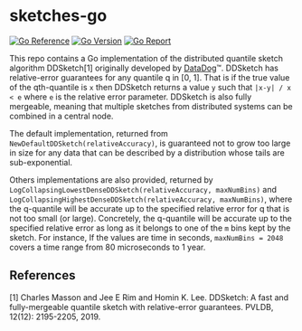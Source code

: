 # sketches-go 
[![Go Reference](https://pkg.go.dev/badge/github.com/graphmetrics/sketches-go.svg)](https://pkg.go.dev/github.com/graphmetrics/sketches-go)
[![Go Version](https://img.shields.io/github/go-mod/go-version/graphmetrics/sketches-go)](https://github.com/graphmetrics/sketches-go)
[![Go Report](https://goreportcard.com/badge/github.com/GraphMetrics/sketches-go)](https://goreportcard.com/report/github.com/graphmetrics/sketches-go)


This repo contains a Go implementation of the distributed quantile sketch algorithm
DDSketch[1] originally developed by [DataDog](https://github.com/datadog/sketches-go)™. DDSketch has relative-error guarantees for any quantile q in [0, 1].
That is if the true value of the qth-quantile is `x` then DDSketch returns a value `y` 
such that `|x-y| / x < e` where `e` is the relative error parameter. DDSketch is also 
fully mergeable, meaning that multiple sketches from distributed systems can be combined 
in a central node.

The default implementation, returned from `NewDefaultDDSketch(relativeAccuracy)`, is
guaranteed not to grow too large in size for any data that can be described by a
distribution whose tails are sub-exponential.

Others implementations are also provided, returned by `LogCollapsingLowestDenseDDSketch(relativeAccuracy, maxNumBins)`
and `LogCollapsingHighestDenseDDSketch(relativeAccuracy, maxNumBins)`, where the q-quantile
will be accurate up to the specified relative error for q that is not too small (or large).
Concretely, the q-quantile will be accurate up to the specified relative error as long as it
belongs to one of the `m` bins kept by the sketch. For instance, If the values are time in seconds, 
`maxNumBins = 2048` covers a time range from 80 microseconds to 1 year.

## References

[1] Charles Masson and Jee E Rim and Homin K. Lee. DDSketch: A fast and fully-mergeable quantile sketch with 
relative-error guarantees. PVLDB, 12(12): 2195-2205, 2019.
